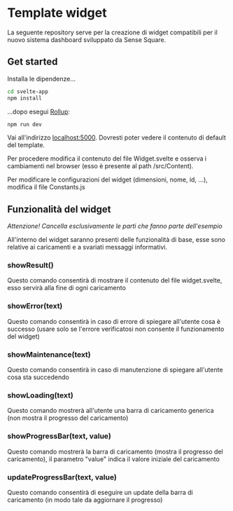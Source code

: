 # Template widget

La seguente repository serve per la creazione di widget compatibili per il nuovo sistema dashboard sviluppato da Sense Square.

## Get started

Installa le dipendenze...

```bash
cd svelte-app
npm install
```

...dopo esegui [Rollup](https://rollupjs.org):

```bash
npm run dev
```

Vai all'indirizzo [localhost:5000](http://localhost:5000). Dovresti poter vedere il contenuto di default del template.

Per procedere modifica il contenuto del file Widget.svelte e osserva i cambiamenti nel browser (esso è presente al path /src/Content).

Per modificare le configurazioni del widget (dimensioni, nome, id, ...), modifica il file Constants.js

## Funzionalità del widget

*Attenzione! Cancella esclusivamente le parti che fanno parte dell'esempio*

All'interno del widget saranno presenti delle funzionalità di base, esse sono relative ai caricamenti e a svariati messaggi informativi.

### showResult()
Questo comando consentirà di mostrare il contenuto del file widget.svelte, esso servirà alla fine di ogni caricamento

### showError(text)
Questo comando consentirà in caso di errore di spiegare all'utente cosa è successo (usare solo se l'errore verificatosi non consente il funzionamento del widget)

### showMaintenance(text)
Questo comando consentirà in caso di manutenzione di spiegare all'utente cosa sta succedendo

### showLoading(text)
Questo comando mostrerà all'utente una barra di caricamento generica (non mostra il progresso del caricamento)

### showProgressBar(text, value)
Questo comando mostrerà la barra di caricamento (mostra il progresso del caricamento), il parametro "value" indica il valore iniziale del caricamento

### updateProgressBar(text, value)
Questo comando consentirà di eseguire un update della barra di caricamento (in modo tale da aggiornare il progresso)
